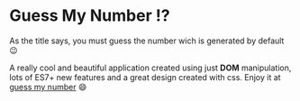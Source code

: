 # Guess My Number :interrobang:

As the title says, you must guess the number wich is generated by default  :wink:

A really cool and beautiful application created using just **DOM** manipulation, lots of ES7+ new features and a great design created with css.
Enjoy it at [guess my number](https://guess-my-number-dann.netlify.app/) :smile:
